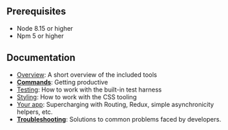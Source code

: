 ## Prerequisites

- Node 8.15 or higher
- Npm 5 or higher

## Documentation

- [Overview](docs/general): A short overview of the included tools
- [**Commands**](docs/general/commands.md): Getting productive
- [Testing](docs/testing): How to work with the built-in test harness
- [Styling](docs/css): How to work with the CSS tooling
- [Your app](docs/js): Supercharging with Routing, Redux, simple asynchronicity helpers, etc.
- [**Troubleshooting**](docs/general/gotchas.md): Solutions to common problems faced by developers.
